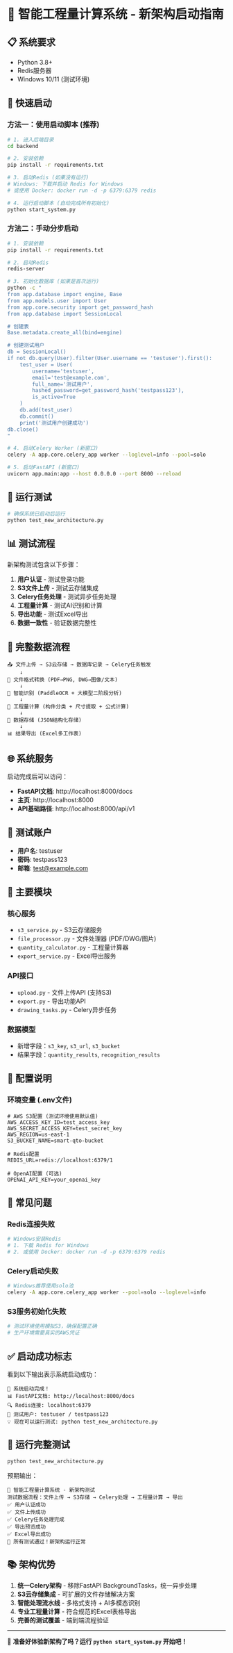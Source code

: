 # 🚀 智能工程量计算系统 - 新架构启动指南

## 📋 系统要求

- Python 3.8+
- Redis服务器
- Windows 10/11 (测试环境)

## 🔧 快速启动

### 方法一：使用启动脚本 (推荐)

```bash
# 1. 进入后端目录
cd backend

# 2. 安装依赖
pip install -r requirements.txt

# 3. 启动Redis (如果没有运行)
# Windows: 下载并启动 Redis for Windows
# 或使用 Docker: docker run -d -p 6379:6379 redis

# 4. 运行启动脚本 (自动完成所有初始化)
python start_system.py
```

### 方法二：手动分步启动

```bash
# 1. 安装依赖
pip install -r requirements.txt

# 2. 启动Redis
redis-server

# 3. 初始化数据库 (如果是首次运行)
python -c "
from app.database import engine, Base
from app.models.user import User
from app.core.security import get_password_hash
from app.database import SessionLocal

# 创建表
Base.metadata.create_all(bind=engine)

# 创建测试用户
db = SessionLocal()
if not db.query(User).filter(User.username == 'testuser').first():
    test_user = User(
        username='testuser',
        email='test@example.com',
        full_name='测试用户',
        hashed_password=get_password_hash('testpass123'),
        is_active=True
    )
    db.add(test_user)
    db.commit()
    print('测试用户创建成功')
db.close()
"

# 4. 启动Celery Worker (新窗口)
celery -A app.core.celery_app worker --loglevel=info --pool=solo

# 5. 启动FastAPI (新窗口)
uvicorn app.main:app --host 0.0.0.0 --port 8000 --reload
```

## 🧪 运行测试

```bash
# 确保系统已启动后运行
python test_new_architecture.py
```

## 📊 测试流程

新架构测试包含以下步骤：

1. **用户认证** - 测试登录功能
2. **S3文件上传** - 测试云存储集成
3. **Celery任务处理** - 测试异步任务处理
4. **工程量计算** - 测试AI识别和计算
5. **导出功能** - 测试Excel导出
6. **数据一致性** - 验证数据完整性

## 🔄 完整数据流程

```
📤 文件上传 → S3云存储 → 数据库记录 → Celery任务触发
    ↓
🔄 文件格式转换 (PDF→PNG, DWG→图像/文本)
    ↓
🤖 智能识别 (PaddleOCR + 大模型二阶段分析)
    ↓
🧮 工程量计算 (构件分类 + 尺寸提取 + 公式计算)
    ↓
💾 数据存储 (JSON结构化存储)
    ↓
📊 结果导出 (Excel多工作表)
```

## 🌐 系统服务

启动完成后可以访问：

- **FastAPI文档**: http://localhost:8000/docs
- **主页**: http://localhost:8000
- **API基础路径**: http://localhost:8000/api/v1

## 👤 测试账户

- **用户名**: testuser
- **密码**: testpass123
- **邮箱**: test@example.com

## 📁 主要模块

### 核心服务
- `s3_service.py` - S3云存储服务
- `file_processor.py` - 文件处理器 (PDF/DWG/图片)
- `quantity_calculator.py` - 工程量计算器
- `export_service.py` - Excel导出服务

### API接口
- `upload.py` - 文件上传API (支持S3)
- `export.py` - 导出功能API
- `drawing_tasks.py` - Celery异步任务

### 数据模型
- 新增字段：`s3_key`, `s3_url`, `s3_bucket`
- 结果字段：`quantity_results`, `recognition_results`

## 🔧 配置说明

### 环境变量 (.env文件)
```env
# AWS S3配置 (测试环境使用默认值)
AWS_ACCESS_KEY_ID=test_access_key
AWS_SECRET_ACCESS_KEY=test_secret_key
AWS_REGION=us-east-1
S3_BUCKET_NAME=smart-qto-bucket

# Redis配置
REDIS_URL=redis://localhost:6379/1

# OpenAI配置 (可选)
OPENAI_API_KEY=your_openai_key
```

## 🚨 常见问题

### Redis连接失败
```bash
# Windows安装Redis
# 1. 下载 Redis for Windows
# 2. 或使用 Docker: docker run -d -p 6379:6379 redis
```

### Celery启动失败
```bash
# Windows推荐使用solo池
celery -A app.core.celery_app worker --pool=solo --loglevel=info
```

### S3服务初始化失败
```bash
# 测试环境使用模拟S3，确保配置正确
# 生产环境需要真实的AWS凭证
```

## ✅ 启动成功标志

看到以下输出表示系统启动成功：

```
🎉 系统启动完成！
📊 FastAPI文档: http://localhost:8000/docs
🔍 Redis连接: localhost:6379
👤 测试用户: testuser / testpass123
💡 现在可以运行测试: python test_new_architecture.py
```

## 🧪 运行完整测试

```bash
python test_new_architecture.py
```

预期输出：
```
🚀 智能工程量计算系统 - 新架构测试
测试数据流程：文件上传 → S3存储 → Celery处理 → 工程量计算 → 导出
✅ 用户认证成功
✅ 文件上传成功
✅ Celery任务处理完成
✅ 导出预览成功
✅ Excel导出成功
🎉 所有测试通过！新架构运行正常
```

## 📚 架构优势

1. **统一Celery架构** - 移除FastAPI BackgroundTasks，统一异步处理
2. **S3云存储集成** - 可扩展的文件存储解决方案
3. **智能处理流水线** - 多格式支持 + AI多模态识别
4. **专业工程量计算** - 符合规范的Excel表格导出
5. **完善的测试覆盖** - 端到端流程验证

---

🎉 **准备好体验新架构了吗？运行 `python start_system.py` 开始吧！**